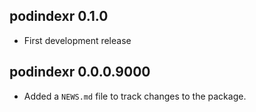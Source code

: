 ## podindexr 0.1.0

- First development release

## podindexr 0.0.0.9000

- Added a `NEWS.md` file to track changes to the package.

